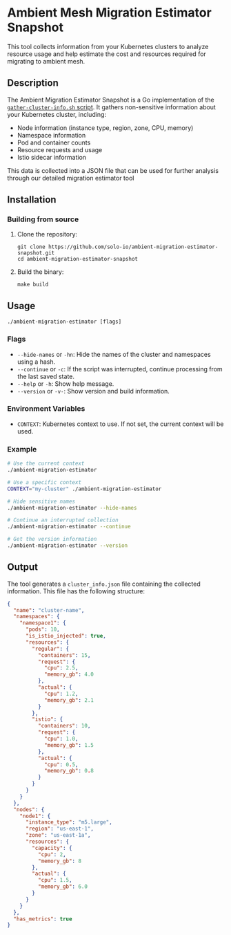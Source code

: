 # Ambient Mesh Migration Estimator Snapshot

This tool collects information from your Kubernetes clusters to analyze resource usage and help estimate the cost and resources required for migrating to ambient mesh.

## Description

The Ambient Migration Estimator Snapshot is a Go implementation of the [`gather-cluster-info.sh` script](https://github.com/solo-io/scripts-public/blob/4c728ffca1babab525687063f99ac3e24fda3fa1/ambient-mesh/migration/v1/gather-cluster-info.sh). It gathers non-sensitive information about your Kubernetes cluster, including:

- Node information (instance type, region, zone, CPU, memory)
- Namespace information
- Pod and container counts
- Resource requests and usage
- Istio sidecar information

This data is collected into a JSON file that can be used for further analysis through our detailed migration estimator tool

## Installation

### Building from source

1. Clone the repository:
   ```
   git clone https://github.com/solo-io/ambient-migration-estimator-snapshot.git
   cd ambient-migration-estimator-snapshot
   ```

2. Build the binary:
   ```
   make build
   ```

## Usage

```
./ambient-migration-estimator [flags]
```

### Flags

- `--hide-names` or `-hn`: Hide the names of the cluster and namespaces using a hash.
- `--continue` or `-c`: If the script was interrupted, continue processing from the last saved state.
- `--help` or `-h`: Show help message.
- `--version` or `-v-`: Show version and build information.

### Environment Variables

- `CONTEXT`: Kubernetes context to use. If not set, the current context will be used.

### Example

```bash
# Use the current context
./ambient-migration-estimator

# Use a specific context
CONTEXT="my-cluster" ./ambient-migration-estimator

# Hide sensitive names
./ambient-migration-estimator --hide-names

# Continue an interrupted collection
./ambient-migration-estimator --continue

# Get the version information
./ambient-migration-estimator --version
```

## Output

The tool generates a `cluster_info.json` file containing the collected information. This file has the following structure:

```json
{
  "name": "cluster-name",
  "namespaces": {
    "namespace1": {
      "pods": 10,
      "is_istio_injected": true,
      "resources": {
        "regular": {
          "containers": 15,
          "request": {
            "cpu": 2.5,
            "memory_gb": 4.0
          },
          "actual": {
            "cpu": 1.2,
            "memory_gb": 2.1
          }
        },
        "istio": {
          "containers": 10,
          "request": {
            "cpu": 1.0,
            "memory_gb": 1.5
          },
          "actual": {
            "cpu": 0.5,
            "memory_gb": 0.8
          }
        }
      }
    }
  },
  "nodes": {
    "node1": {
      "instance_type": "m5.large",
      "region": "us-east-1",
      "zone": "us-east-1a",
      "resources": {
        "capacity": {
          "cpu": 2,
          "memory_gb": 8
        },
        "actual": {
          "cpu": 1.5,
          "memory_gb": 6.0
        }
      }
    }
  },
  "has_metrics": true
}
```